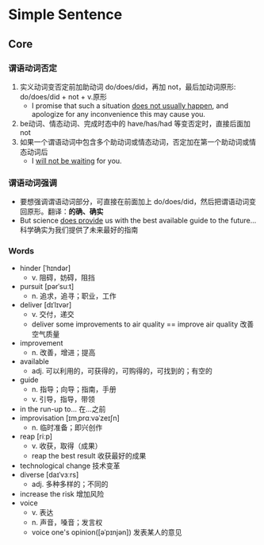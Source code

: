 # Simple Sentence

## Core

### 谓语动词否定

1. 实义动词变否定前加助动词 do/does/did，再加 not，最后加动词原形: do/does/did + not + v.原形
    - I promise that such a situation <ins>does not usually happen</ins>, and apologize for any inconvenience this may cause
      you.
2. be动词、情态动词、完成时态中的 have/has/had 等变否定时，直接后面加 not
3. 如果一个谓语动词中包含多个助动词或情态动词，否定加在第一个助动词或情态动词后
    - I <ins>will not be waiting</ins> for you.

### 谓语动词强调

- 要想强调谓语动词部分，可直接在前面加上 do/does/did，然后把谓语动词变回原形。翻译：**的确、确实**
- But science <ins>does provide</ins> us with the best available guide to the future... 科学确实为我们提供了未来最好的指南

### Words

- hinder [ˈhɪndər]
    - v. 阻碍，妨碍，阻挡
- pursuit [pərˈsuːt]
    - n. 追求，追寻；职业，工作
- deliver [dɪˈlɪvər]
    - v. 交付，递交
    - deliver some improvements to air quality == improve air quality 改善空气质量
- improvement
    - n. 改善，增进；提高
- available
    - adj. 可以利用的，可获得的，可购得的，可找到的；有空的
- guide
    - n. 指导；向导；指南，手册
    - v. 引导，指导，带领
- in the run-up to... 在...之前
- improvisation [ɪmˌprɑːvəˈzeɪʃn]
    - n. 临时准备；即兴创作
- reap [riːp]
    - v. 收获，取得（成果）
    - reap the best result 收获最好的成果
- technological change 技术变革
- diverse [daɪˈvɜːrs]
    - adj. 多种多样的；不同的
- increase the risk 增加风险
- voice
    - v. 表达
    - n. 声音，嗓音；发言权
    - voice one's opinion([əˈpɪnjən]) 发表某人的意见

